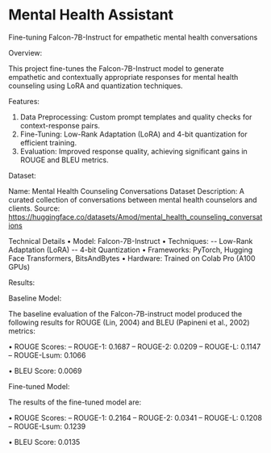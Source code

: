 # Mental Health Assistant
Fine-tuning Falcon-7B-Instruct for empathetic mental health conversations

Overview:

This project fine-tunes the Falcon-7B-Instruct model to generate empathetic and contextually appropriate responses for mental health counseling using LoRA and quantization techniques.

Features:
  
  1. Data Preprocessing: Custom prompt templates and quality checks for context-response pairs.
  2. Fine-Tuning: Low-Rank Adaptation (LoRA) and 4-bit quantization for efficient training.
  3. Evaluation: Improved response quality, achieving significant gains in ROUGE and BLEU metrics.

Dataset:
  
  Name: Mental Health Counseling Conversations Dataset
  Description: A curated collection of conversations between mental health counselors and clients.
  Source: https://huggingface.co/datasets/Amod/mental_health_counseling_conversations

Technical Details
• Model: Falcon-7B-Instruct
• Techniques:
  -- Low-Rank Adaptation (LoRA)
  -- 4-bit Quantization
• Frameworks: PyTorch, Hugging Face Transformers, BitsAndBytes
• Hardware: Trained on Colab Pro (A100 GPUs)

Results:

Baseline Model:

The baseline evaluation of the Falcon-7B-instruct model produced the following results for ROUGE (Lin, 2004) and BLEU (Papineni et al., 2002) metrics:

• ROUGE Scores:
  – ROUGE-1: 0.1687
  – ROUGE-2: 0.0209
  – ROUGE-L: 0.1147
  – ROUGE-Lsum: 0.1066

• BLEU Score: 0.0069

Fine-tuned Model:

The results of the fine-tuned model are:

• ROUGE Scores:
  – ROUGE-1: 0.2164
  – ROUGE-2: 0.0341
  – ROUGE-L: 0.1208
  – ROUGE-Lsum: 0.1239

• BLEU Score: 0.0135
